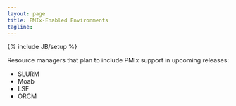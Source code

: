 ```yaml
---
layout: page
title: PMIx-Enabled Environments
tagline: 
---
```

{% include JB/setup %}

Resource managers that plan to include PMIx support in upcoming releases:

* SLURM
* Moab
* LSF
* ORCM


